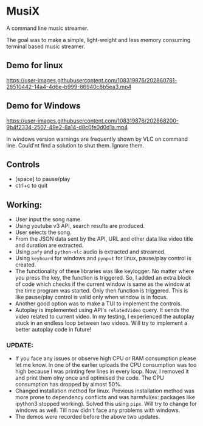 # MusiX
A command line music streamer.

The goal was to make a simple, light-weight and less memory consuming terminal based music streamer.


## Demo for linux
https://user-images.githubusercontent.com/108319876/202860781-28510442-14a4-4d6e-b999-86940c8b5ea3.mp4

## Demo for Windows
https://user-images.githubusercontent.com/108319876/202868200-9b4f2334-2507-49e2-8a14-d8c0fe0d0d1a.mp4

In windows version warnings are frequently shown by VLC on command line. Could'nt find a solution to shut them. Ignore them.

## Controls
- [space] to pause/play
- ctrl+c to quit

## Working:
- User input the song name.
- Using youtube v3 API, search results are produced.
- User selects the song.
- From the JSON data sent by the API, URL and other data like video title and duration are extracted.
- Using `pafy` and `python-vlc` audio is extracted and streamed.
- Using `keyboard` for windows and `pynput` for linux, pause/play control is created. 
- The functionality of these libraries was like keylogger. No matter where you press the key, the function is triggered. So, I added an extra block of code which checks if the current window is same as the window at the time program was started. Only then function is triggered. This is like pause/play control is valid only when window is in focus.
- Another good option was to make a TUI to implement the controls.
- Autoplay is implemented using API's `relatedVideo` query. It sends the video related to current video. In my testing, I experienced the autoplay stuck in an endless loop between two videos. Will try to implement a better autoplay code in future!

### UPDATE:
- If you face any issues or observe high CPU or RAM consumption please let me know. In one of the earlier uploads the CPU consumption was too high because I was printing few lines in every loop. Now, I removed it and print them olny once and optimised the code. The CPU consumption has dropped by almost 50%.
- Changed installation method for linux. Previous installation method was more prone to dependency conflicts and was harmful(ex: packages like ipython3 stopped working). Solved this using `pipx`. Will try to change for windows as well. Till now didn't face any problems with windows.
- The demos were recorded before the above two updates.
